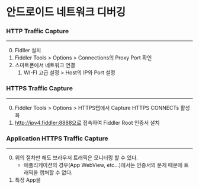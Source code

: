 # 안드로이드 네트워크 디버깅



### HTTP Traffic Capture

---

0. Fidller 설치
1. Fiddler Tools > Options > Connections의 Proxy Port 확인
2. 스마트폰에서 네트워크 연결 
   1. WI-FI 고급 설정 > Host의 IP와 Port 설정



### HTTPS Traffic Capture

---

0. Fiddler Tools > Options > HTTPS탭에서 Capture HTTPS CONNECTs 활성화
1. http://ipv4.fiddler:8888으로 접속하여 Fiddler Root 인증서 설치



### Application HTTPS Traffic Capture

---

0. 위의 절차만 해도 브라우저 트래픽은 모니터링 할 수 있다.
   - 애플리케이션의 경우(App WebView, etc...)에서는 인증서의 문제 때문에 트래픽을 캡쳐할 수 없다.
1. 특정 App을 

